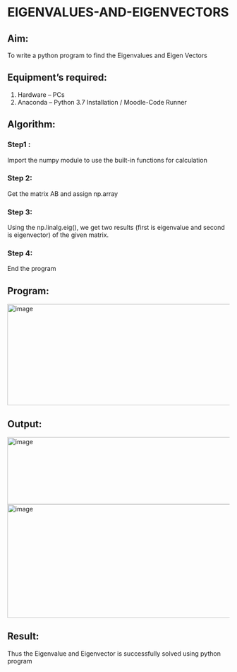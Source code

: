 # EIGENVALUES-AND-EIGENVECTORS
## Aim:
To write a python program to find the Eigenvalues and Eigen Vectors
## Equipment’s required:
1. 	Hardware – PCs
2. 	Anaconda – Python 3.7 Installation / Moodle-Code Runner
## Algorithm:
### Step1 :
Import the numpy module to use the built-in functions for calculation 
### Step 2:
Get the matrix AB and assign np.array
### Step 3:
Using the np.linalg.eig(),  we get two results (first is eigenvalue and second is eigenvector) of the given matrix.
### Step 4:
End the program 
## Program:
<img width="903" height="229" alt="image" src="https://github.com/user-attachments/assets/0a5a6b84-773b-463a-8180-4e8e65c7549e" />

## Output:
<img width="978" height="152" alt="image" src="https://github.com/user-attachments/assets/20403f75-319e-482e-8868-b636ae8d8be2" />
<img width="1012" height="257" alt="image" src="https://github.com/user-attachments/assets/7f1f741a-9faa-4690-af63-00ceb689415e" />  

## Result:
Thus the Eigenvalue and Eigenvector is successfully solved using python program
